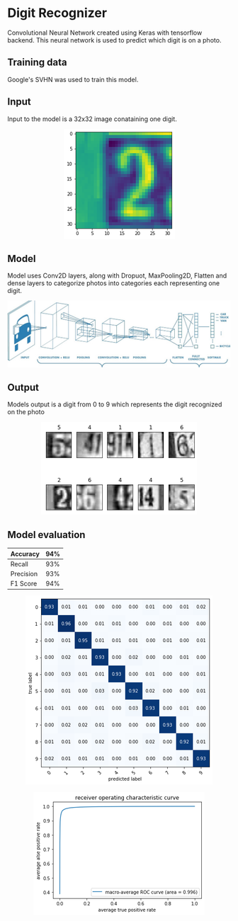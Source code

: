 # Digit Recognizer
Convolutional Neural Network created using Keras with tensorflow backend. This neural network is used to predict which digit is on a photo.

## Training data

Google's SVHN was used to train this model.

## Input

Input to the model is a 32x32 image conataining one digit.

<p align="center">
  <img src="./Plots/Original_Photo.png">
</p>

## Model
Model uses Conv2D layers, along with Dropuot, MaxPooling2D, Flatten and dense layers to categorize photos into categories each representing one digit.

<p align="center">
  <img src="./Plots/Network_diagram.png">
</p>

## Output
Models output is a digit from 0 to 9 which represents the digit recognized on the photo

<p align="center">
  <img src="./Plots/Predictions.png">
</p>

## Model evaluation

| Accuracy  | 94% |
|-----------|-----|
| Recall    | 93% |
| Precision | 93% |
| F1 Score  | 94% |

<p align="center">
  <img src="./Plots/Confusion_Matrix.png">
</p>

<p align="center">
  <img src="./Plots/Receiver_Operating_Characteristic.png">
</p>
